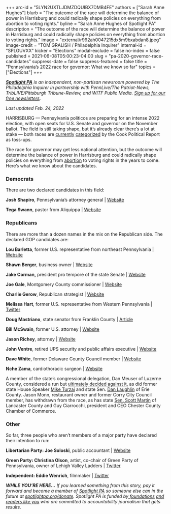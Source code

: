 +++
arc-id = "5LYN2UXTLJDMZDQUIBX7DMB4FE"
authors = ["Sarah Anne Hughes"]
blurb = "The outcome of the race will determine the balance of power in Harrisburg and could radically shape policies on everything from abortion to voting rights."
byline = "Sarah Anne Hughes of Spotlight PA"
description = "The outcome of the race will determine the balance of power in Harrisburg and could radically shape policies on everything from abortion to voting rights."
image = "external/r992ah0047215dx5m9bxabdan8.jpeg"
image-credit = "TOM GRALISH / Philadelphia Inquirer"
internal-id = "SPLGUVXX"
kicker = "Elections"
modal-exclude = false
no-index = false
published = 2021-06-08T05:00:23-04:00
slug = "pa-2020-governor-race-candidates"
suppress-date = false
suppress-featured = false
title = "Pennsylvania’s 2022 race for governor: What we know so far"
topics = ["Elections"]
+++

<a href="https://www.spotlightpa.org/"><i><b>Spotlight PA</b></i></a><i> is an independent, non-partisan newsroom powered by The Philadelphia Inquirer in partnership with PennLive/The Patriot-News, TribLIVE/Pittsburgh Tribune-Review, and WITF Public Media. </i><a href="https://www.spotlightpa.org/newsletters"><i>Sign up for our free newsletters</i></a><i>.</i>

<i>Last updated Feb. 24, 2022</i>

HARRISBURG — Pennsylvania politicos are preparing for an intense 2022 election, with open seats for U.S. Senate and governor on the November ballot. The field is still taking shape, but it’s already clear there’s a lot at stake — both races are <a href="https://cookpolitical.com/ratings/governor-race-ratings">currently</a> <a href="https://cookpolitical.com/ratings/senate-race-ratings">categorized</a> by the Cook Political Report as toss-ups.

The race for governor may get less national attention, but the outcome will determine the balance of power in Harrisburg and could radically shape policies on everything from <a href="https://www.goerie.com/story/news/2021/05/25/pennsylvania-abortion-bills-advance/7430884002/">abortion</a> to voting rights in the years to come. Here’s what we know about the candidates.

<script src="https://www.spotlightpa.org/embed.js" async></script><div data-spl-embed-version="1" data-spl-src="https://www.spotlightpa.org/embeds/newsletter/"></div>

### Democrats

There are two declared candidates in this field:

<b>Josh Shapiro</b>, Pennsylvania’s attorney general | <a href="https://joshshapiro.org/" target="_blank">Website</a>

<b>Tega Swann</b>, pastor from Aliquippa | <a href="https://www.tegaswann.com/" target="_blank">Website</a>

### Republicans

There are more than a dozen names in the mix on the Republican side. The declared GOP candidates are:

<b>Lou Barletta</b>, former U.S. representative from northeast Pennsylvania | <a href="https://www.loubarletta.com/" target="_blank">Website</a>

<b>Shawn Berger</b>, business owner | <a href="https://bergerforpagov.org/" target="_blank">Website</a>

<b>Jake Corman,</b> president pro tempore of the state Senate | <a href="https://www.cormanforpa.com/" target="_blank">Website</a>

<b>Joe Gale</b>, Montgomery County commissioner | <a href="http://www.joegale.com/">Website</a>

<b>Charlie Gerow</b>, Republican strategist | <a href="https://www.charlieforgovernor.com/" target="_blank">Website</a>

<b>Melissa Hart</b>, former U.S. representative from Western Pennsylvania | <a href="https://twitter.com/hartofpgh" target="_blank">Twitter</a>

<b>Doug Mastriano</b>, state senator from Franklin County | <a href="https://www.inquirer.com/politics/pennsylvania/doug-mastriano-republican-pennsylvania-governor-election-20220108.html" target="_blank">Article</a>

<b>Bill McSwain</b>, former U.S. attorney | <a href="https://billmcswain.com/" target="_blank">Website</a>

<b>Jason Richey</b>, attorney | <a href="https://jasonrichey2022.com/">Website</a>

<b>John Ventre</b>, retired UPS security and public affairs executive | <a href="https://vote4ventre.blogspot.com/" target="_blank">Website</a>

<b>Dave White</b>, former Delaware County Council member | <a href="https://www.davewhiteforgovernor.com/" target="_blank">Website</a>

<b>Nche Zama</b>, cardiothoracic surgeon | <a href="https://www.zamaforpa.com/">Website</a>

<script src="https://www.spotlightpa.org/embed.js" async></script><div data-spl-embed-version="1" data-spl-src="https://www.spotlightpa.org/embeds/donate/?eyebrow_text=SUPPORT%20SPOTLIGHT%20PA&cta_text=YES%2C%20DOUBLE%20MY%20GIFT&teaser_text=Support%20Spotlight%20PA's%20vital%20investigative%20journalism%20for%20Pennsylvania%20and%20for%20a%20limited%20time%2C%20all%20gifts%20will%20be%20DOUBLED."></div>

A member of the state’s congressional delegation, Dan Meuser of Luzerne County, considered a run but <a href="https://www.timesleader.com/news/1517668/meuser-decides-not-to-run-for-governor-will-seek-re-election-to-congress" target="_blank">ultimately decided against it</a>, as did former state House Speaker <a href="https://www.post-gazette.com/news/politics-state/2022/01/20/Former-Pa-House-Speaker-Mike-Turzai-declares-he-is-not-running-for-governor/stories/202201200122" target="_blank">Mike Turzai</a> and state Sen. <a href="https://www.yourerie.com/news/local-news/senator-laughlin-endorses-pa-businessman-for-governor-after-dropping-out-of-race/" target="_blank">Dan Laughlin</a> of Erie County. Jason Monn, restaurant owner and former Corry City Council member, has withdrawn from the race, as has state <a href="https://lancasteronline.com/news/politics/state-sen-scott-martin-drops-out-of-pa-governors-race-citing-leg-injury/article_46e135c4-8b82-11ec-98bd-8f14c1b35b73.html" target="_blank">Sen. Scott Martin</a> of Lancaster County and Guy Ciarrocchi, president and CEO Chester County Chamber of Commerce.

### Other

So far, three people who aren’t members of a major party have declared their intention to run:

<b>Libertarian Party: Joe Soloski</b>, public accountant | <a href="https://www.joesoloski.com/">Website</a>

<b>Green Party: Christina Olson</b>, artist, co-chair of Green Party of Pennsylvania, owner of Lehigh Valley Ladders | <a href="https://twitter.com/christinaeolso1?lang=en">Twitter</a>

<b>Independent: Eddie Wenrich</b>, filmmaker | <a href="https://twitter.com/eddie7697?lang=en" target="_blank">Twitter</a>

<i><b>WHILE YOU’RE HERE...</b></i><i> If you learned something from this story, pay it forward and become a member of </i><a href="https://www.spotlightpa.org/"><i>Spotlight PA</i></a><i> so someone else can in the future at </i><a href="http://spotlightpa.org/donate"><i>spotlightpa.org/donate</i></a><i>. Spotlight PA is funded by</i><a href="https://www.spotlightpa.org/support"><i> foundations</i></a><i> </i><a href="https://www.spotlightpa.org/support"><i>and readers like you</i></a><i> who are committed to accountability journalism that gets results.</i>
